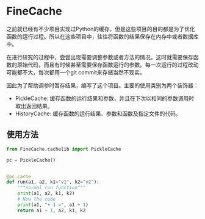 # FineCache

之前就已经有不少项目实现过Python的缓存，但是这些项目的目的都是为了优化函数的运行过程。所以在这些项目中，往往将函数的结果保存在内存中或者数据库中。

在进行研究的过程中，尝尝出现需要调整参数或者方法的情况，这时就需要保存函数的原始代码，而且有时候甚至需要保存函数运行的参数。每一次运行的过程改动可能都不大，每次都用一个git commit来存储当然不现实。

因此为了帮助调参时暂存结果，编写了这个项目。主要的使用类别为两个装饰器：

- PickleCache: 缓存函数的运行结果和参数，并且在下次以相同的参数调用时取出返回结果。
- HistoryCache: 缓存函数的运行结果、参数和函数及指定文件的代码。

## 使用方法

```python
from FineCache.cachelib import PickleCache

pc = PickleCache()


@pc.cache
def run(a1, a2, k1="v1", k2="v2"):
    """normal run function"""
    print(a1, a2, k1, k2)
    # Now the code
    print(a1, "+ 1 =", a1 + 1)
    return a1 + 1, a2, k1, k2
```

